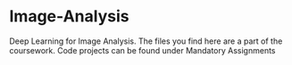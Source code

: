# Image-Analysis

Deep Learning for Image Analysis. The files you find here are a part of the coursework. Code projects can be found under Mandatory Assignments
